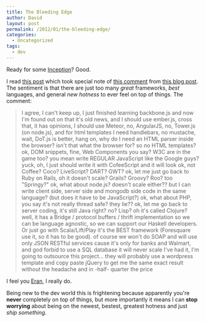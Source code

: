 ```yaml
---
title: The Bleeding Edge
author: David
layout: post
permalink: /2012/01/the-bleeding-edge/
categories:
  - Uncategorized
tags:
  - dev
---
```

Ready for some [Inception](http://inception.davepedu.com/)? Good.

I read [this post](http://tilomitra.com/the-crazy-world-of-code/
) which took special note of [this comment](http://www.zemanta.com/fruitblog/i-bet-you-over-engineered-your-startup/#comment-583120247
) from [this blog post](http://www.zemanta.com/fruitblog/i-bet-you-over-engineered-your-startup/
). The sentiment is that there are just too many *great* frameworks, *best* languages, and general *new hotness* to ever feel on top of things. The comment:

<!--more-->

> I agree, I can't keep up, I just finished learning backbone.js and now I'm found out on that it's old news, and I should use ember.js, cross that, it has opinions, I should use Meteor, no, AngularJS, no, Tower.js (on node.js), and for html templates I need handlebars, no mustache, wait, DoT.js is better, hang on, why do I need an HTML parser inside the browser? isn't that what the browser for? so no HTML templates? ok, DOM snippets, fine, Web Components you say? W3C are in the game too? you mean write REGULAR JavaScript like the Google guys? yuck, oh, I just should write it with CofeeScript and it will look ok, not Coffee? Coco? LiveScript? DART? GWT? ok, let me just go back to Ruby on Rails, oh it doesn't scale? Grails? Groovy? Roo? too "Springy?" ok, what about node.js? doesn't scale either?? but I can write client side, server side and mongodb side code in the same language? (but does it have to be JavaScript?) ok, what about PHP, you say it's not really thread safe? they lie?? ok, let me go back to server coding, it's still Java right? no? Lisp? oh it's called Clojure? well, it has a Bridge / protocol buffers / thrift implementation so we can be language agnostic, so we can support our Haskell developers. Or just go with Scala/Lift/Play it's the BEST framework (Foresquare use it, so it has to be good). of course we won't do SOAP and will use only JSON RESTful services cause it's only for banks and Walmart, and god forbid to use a SQL database it will never scale I've had it, I'm going to outsource this project... they will probably use a wordpress template and copy paste jQuery to get me the same exact result without the headache and in -half- quarter the price

I feel you [Eran](http://twitter.com/eranation), I really do.

Being new to the dev world this is frightening because apparently you're **never** completely on top of things, but more importantly it means I can **stop worrying** about being on the newest, bestest, greatest hotness and just *ship something*.

